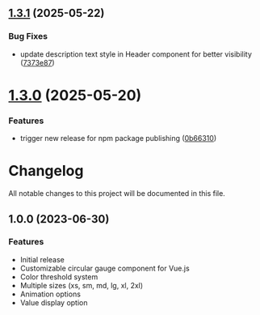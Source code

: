 ## [1.3.1](https://github.com/gokh4nozturk/gauge/compare/v1.3.0...v1.3.1) (2025-05-22)


### Bug Fixes

* update description text style in Header component for better visibility ([7373e87](https://github.com/gokh4nozturk/gauge/commit/7373e873c4696080975dec1420d54afa795625d9))

# [1.3.0](https://github.com/gokh4nozturk/gauge/compare/v1.2.0...v1.3.0) (2025-05-20)


### Features

* trigger new release for npm package publishing ([0b66310](https://github.com/gokh4nozturk/gauge/commit/0b66310fe55814ed59db2a6dc207ebc702f15cc5))

# Changelog

All notable changes to this project will be documented in this file.

## 1.0.0 (2023-06-30)

### Features

- Initial release
- Customizable circular gauge component for Vue.js
- Color threshold system
- Multiple sizes (xs, sm, md, lg, xl, 2xl)
- Animation options
- Value display option
